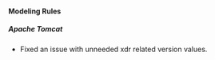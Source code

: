 
#### Modeling Rules
##### Apache Tomcat
- Fixed an issue with unneeded xdr related version values.
